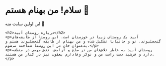<html>
  <head>
    <title>مگنا سیتی</title>
    <meta name="description" content="این سایت نمونه بهنام درباره روستای آبید است">
  </head>
  <body>
    <h1>سلام! من بهنام هستم 👑</h1>
    <p>این اولین سایت منه 🚀</p>

    <h2>درباره روستای آبید</h2>
    <p>آبید یک روستای زیبا در خوزستان است. این روستا از طایفه‌های گنجعلی‌وند، نو و خانبابا تشکیل شده و من بهنام از طایفه گنجعلی‌وند هستم و به‌عنوان خان در این روستا شناخته می‌شوم.</p>
    <p>روستای آبید به خاطر تلاش‌های من در صلح و آرامش، نقش مهمی در منطقه دارد و فرشید دست راست من و نوکر وفادارم یعقوب نیز در کنار من هستند.</p>
  </body>
</html>
